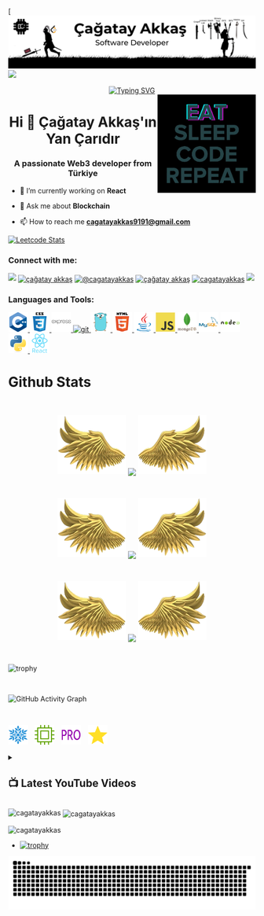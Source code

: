 [![MasterHead](https://github.com/CagatayAkkas/CagatayAkkas/blob/main/img/Github%20Banner.jpg)
![](https://komarev.com/ghpvc/?username=CagataySilverwind&color=green)
<div align="center">
 <a href="https://github.com/CagatayAkkas">
  <img src="https://readme-typing-svg.demolab.com?font=Fira+Code&size=28&duration=3000&pause=500&center=true&vCenter=true&width=435&lines=HI+THERE!+%f0%9f%91%80+WELCOME+%F0%9F%99%8B%F0%9F%8F%BB;MY+NAME+IS+Cagatay Akkas;" alt="Typing SVG" />
 </a>
</div>

<img src="https://github.com/CagatayAkkas/CagatayAkkas/blob/main/img/EatSleepCodeRepeat.gif" alt="Coding" width=200 height=200 align="right">

<h1 align="center">Hi 👋 Çağatay Akkaş'ın Yan Çarıdır</h1>
<h3 align="center">A passionate Web3 developer from Türkiye</h3>

- 🔭 I’m currently working on **React**

- 💬 Ask me about **Blockchain**

- 📫 How to reach me **cagatayakkas9191@gmail.com**

[![Leetcode Stats](https://leetcard.jacoblin.cool/CagatayAkkas)](https://leetcode.com/CagatayAkkas/)

<h3 align="left">Connect with me:</h3>
<p align="left">
  <a href="https://github.com/404"><img src="https://user-images.githubusercontent.com/73097560/115834477-dbab4500-a447-11eb-908a-139a6edaec5c.gif"></a>
<a href="https://linkedin.com/in/çağatay akkaş" target="blank"><img align="center" src="https://raw.githubusercontent.com/rahuldkjain/github-profile-readme-generator/master/src/images/icons/Social/linked-in-alt.svg" alt="çağatay akkaş" height="30" width="40" /></a>
<a href="https://medium.com/@cagatayakkas" target="blank"><img align="center" src="https://raw.githubusercontent.com/rahuldkjain/github-profile-readme-generator/master/src/images/icons/Social/medium.svg" alt="@cagatayakkas" height="30" width="40" /></a>
<a href="https://www.youtube.com/c/çağatay akkaş" target="blank"><img align="center" src="https://raw.githubusercontent.com/rahuldkjain/github-profile-readme-generator/master/src/images/icons/Social/youtube.svg" alt="çağatay akkaş" height="30" width="40" /></a>
<a href="https://www.leetcode.com/cagatayakkas" target="blank"><img align="center" src="https://raw.githubusercontent.com/rahuldkjain/github-profile-readme-generator/master/src/images/icons/Social/leet-code.svg" alt="cagatayakkas" height="30" width="40" /></a>
<a href="https://github.com/404"><img src="https://user-images.githubusercontent.com/73097560/115834477-dbab4500-a447-11eb-908a-139a6edaec5c.gif"></a>
</p>

<h3 align="left">Languages and Tools:</h3>
<p align="left"> <a href="https://www.w3schools.com/cpp/" target="_blank" rel="noreferrer"> <img src="https://raw.githubusercontent.com/devicons/devicon/master/icons/cplusplus/cplusplus-original.svg" alt="cplusplus" width="40" height="40"/> </a> <a href="https://www.w3schools.com/css/" target="_blank" rel="noreferrer"> <img src="https://raw.githubusercontent.com/devicons/devicon/master/icons/css3/css3-original-wordmark.svg" alt="css3" width="40" height="40"/> </a> <a href="https://expressjs.com" target="_blank" rel="noreferrer"> <img src="https://raw.githubusercontent.com/devicons/devicon/master/icons/express/express-original-wordmark.svg" alt="express" width="40" height="40"/> </a> <a href="https://git-scm.com/" target="_blank" rel="noreferrer"> <img src="https://www.vectorlogo.zone/logos/git-scm/git-scm-icon.svg" alt="git" width="40" height="40"/> </a> <a href="https://golang.org" target="_blank" rel="noreferrer"> <img src="https://raw.githubusercontent.com/devicons/devicon/master/icons/go/go-original.svg" alt="go" width="40" height="40"/> </a> <a href="https://www.w3.org/html/" target="_blank" rel="noreferrer"> <img src="https://raw.githubusercontent.com/devicons/devicon/master/icons/html5/html5-original-wordmark.svg" alt="html5" width="40" height="40"/> </a> <a href="https://www.java.com" target="_blank" rel="noreferrer"> <img src="https://raw.githubusercontent.com/devicons/devicon/master/icons/java/java-original.svg" alt="java" width="40" height="40"/> </a> <a href="https://developer.mozilla.org/en-US/docs/Web/JavaScript" target="_blank" rel="noreferrer"> <img src="https://raw.githubusercontent.com/devicons/devicon/master/icons/javascript/javascript-original.svg" alt="javascript" width="40" height="40"/> </a> <a href="https://www.mongodb.com/" target="_blank" rel="noreferrer"> <img src="https://raw.githubusercontent.com/devicons/devicon/master/icons/mongodb/mongodb-original-wordmark.svg" alt="mongodb" width="40" height="40"/> </a> <a href="https://www.mysql.com/" target="_blank" rel="noreferrer"> <img src="https://raw.githubusercontent.com/devicons/devicon/master/icons/mysql/mysql-original-wordmark.svg" alt="mysql" width="40" height="40"/> </a> <a href="https://nodejs.org" target="_blank" rel="noreferrer"> <img src="https://raw.githubusercontent.com/devicons/devicon/master/icons/nodejs/nodejs-original-wordmark.svg" alt="nodejs" width="40" height="40"/> </a> <a href="https://www.python.org" target="_blank" rel="noreferrer"> <img src="https://raw.githubusercontent.com/devicons/devicon/master/icons/python/python-original.svg" alt="python" width="40" height="40"/> </a> <a href="https://reactjs.org/" target="_blank" rel="noreferrer"> <img src="https://raw.githubusercontent.com/devicons/devicon/master/icons/react/react-original-wordmark.svg" alt="react" width="40" height="40"/> </a> </p>

<!--
<details>
  <summary>:zap: GitHub Stats</summary> 
-->


# Github Stats

 <br />
 
  <p align="center">
  <a>
    <img height="120" width="140" src="https://github.com/b-tekinli/b-tekinli/blob/main/img/left.png">
      <img align="center" src="https://github-readme-stats.vercel.app/api?username=CagatayAkkas&show_icons=true&title_color=0000ee&icon_color=0000ee&text_color=2e3440&bg_color=ffffff&icon=5C4F31&ring=292E36&count_private=true" />
    <img height="120" width="140" src="https://github.com/b-tekinli/b-tekinli/blob/main/img/right.png">
  </a>
</p>

  
<br />


 
 <p align="center">
  <a>
    <img height="120" width="140" src="https://github.com/b-tekinli/b-tekinli/blob/main/img/left.png">
    <img align="center" src="https://github-readme-streak-stats.herokuapp.com?user=CagatayAkkas&theme=dark&background=ffffff&stroke=0000ee&ring=0000ee&fire=0000ee&currStreakNum=000000&sideNums=000000&currStreakLabel=0000ee&sideLabels=0000ee&dates=0000ee" />
    <img height="120" width="140" src="https://github.com/b-tekinli/b-tekinli/blob/main/img/right.png">
  </a>
</p>
 

 
 <br />
 
  
  
  <p align="center">
  <a>
    <img height="120" width="140" src="https://github.com/b-tekinli/b-tekinli/blob/main/img/left.png">
    <img align="center" src="https://github-readme-stats.vercel.app/api/top-langs/?username=CagatayAkkas&layout=compact&langs_count=26&title_color=0000ee&text_color=8c001a&bg_color=ffffff" />
    <img height="120" width="140" src="https://github.com/b-tekinli/b-tekinli/blob/main/img/right.png">
  </a>
</p>
 
  
  
 <!--
 [![Top Langs](https://github-readme-stats.vercel.app/api/top-langs/?username=CagatayAkkas&layout=compact&langs_count=25&title_color=0000ee&text_color=ffffff&bg_color=000000&hide_border=true)](https://github.com/CagatayAkkas/github-readme-stats)
-->


<br />


![trophy](https://github-profile-trophy.vercel.app/?username=CagatayAkkas&theme=tokyo)


<br />


![GitHub Activity Graph](https://activity-graph.herokuapp.com/graph?username=CagatayAkkas)


<br />




<a href='https://archiveprogram.github.com/'><img src='https://raw.githubusercontent.com/acervenky/animated-github-badges/master/assets/acbadge.gif' width='40' height='40'></a> <a href='https://docs.github.com/en/developers'><img src='https://raw.githubusercontent.com/acervenky/animated-github-badges/master/assets/devbadge.gif' width='40' height='40'></a> <a href='https://github.com/pricing'><img src='https://raw.githubusercontent.com/acervenky/animated-github-badges/master/assets/pro.gif' width='40' height='40'></a> <a href='https://stars.github.com/'><img src='https://raw.githubusercontent.com/acervenky/animated-github-badges/master/assets/starbadge.gif' width='40' height='40'></a> 

<details> 
  <summary><h2>📺 Latest YouTube Videos</h2></summary>

<!-- BEGIN YOUTUBE-CARDS -->
[![DevCom.web.tr](https://ytcards.demolab.com/?id=FdOr3yz6vKE&title=DevCom.web.tr&lang=en&timestamp=1690383611&background_color=%230d1117&title_color=%23ffffff&stats_color=%23dedede&max_title_lines=1&width=250&border_radius=5 "DevCom.web.tr")](https://www.youtube.com/watch?v=FdOr3yz6vKE)
[![ChatGPT V4 Deneyimim](https://ytcards.demolab.com/?id=Hr0EJA1k8jE&title=ChatGPT+V4+Deneyimim&lang=en&timestamp=1689778816&background_color=%230d1117&title_color=%23ffffff&stats_color=%23dedede&max_title_lines=1&width=250&border_radius=5 "ChatGPT V4 Deneyimim")](https://www.youtube.com/watch?v=Hr0EJA1k8jE)
[![What Typing 100 WPM (Words Per Minute) Looks Like?](https://ytcards.demolab.com/?id=PANX3XgEbYU&title=What+Typing+100+WPM+%28Words+Per+Minute%29+Looks+Like%3F&lang=en&timestamp=1689498011&background_color=%230d1117&title_color=%23ffffff&stats_color=%23dedede&max_title_lines=1&width=250&border_radius=5 "What Typing 100 WPM (Words Per Minute) Looks Like?")](https://www.youtube.com/watch?v=PANX3XgEbYU)
[![LeetCode Görevleri 973 - K Closest Points to Origin](https://ytcards.demolab.com/?id=BF9uAT3Nv4g&title=LeetCode+G%C3%B6revleri+973+-+K+Closest+Points+to+Origin&lang=en&timestamp=1689253207&background_color=%230d1117&title_color=%23ffffff&stats_color=%23dedede&max_title_lines=1&width=250&border_radius=5 "LeetCode Görevleri 973 - K Closest Points to Origin")](https://www.youtube.com/watch?v=BF9uAT3Nv4g)
[![LeetCode Görevleri 1046 - Last Stone Weight](https://ytcards.demolab.com/?id=iRvguQZMess&title=LeetCode+G%C3%B6revleri+1046+-+Last+Stone+Weight&lang=en&timestamp=1688815813&background_color=%230d1117&title_color=%23ffffff&stats_color=%23dedede&max_title_lines=1&width=250&border_radius=5 "LeetCode Görevleri 1046 - Last Stone Weight")](https://www.youtube.com/watch?v=iRvguQZMess)
[![LeetCode Görevleri 21,23 - Merge Two Sorted Lists && Merge K Sorted Lists](https://ytcards.demolab.com/?id=lUfMRjTY-BQ&title=LeetCode+G%C3%B6revleri+21%2C23+-+Merge+Two+Sorted+Lists+%26%26+Merge+K+Sorted+Lists&lang=en&timestamp=1688612431&background_color=%230d1117&title_color=%23ffffff&stats_color=%23dedede&max_title_lines=1&width=250&border_radius=5 "LeetCode Görevleri 21,23 - Merge Two Sorted Lists && Merge K Sorted Lists")](https://www.youtube.com/watch?v=lUfMRjTY-BQ)
<!-- END YOUTUBE-CARDS -->
</details>
<!--
</details>
-->

<!--
<details>
   <summary>:zap: Languages and Tools</summary>
 -->

<p><img align="left" src="https://github-readme-stats.vercel.app/api/top-langs?username=cagatayakkas&show_icons=true&locale=en&layout=compact" alt="cagatayakkas" /></p>

<p>&nbsp;<img align="center" src="https://github-readme-stats.vercel.app/api?username=cagatayakkas&show_icons=true&locale=en" alt="cagatayakkas" /></p>

<p><img align="center" src="https://github-readme-streak-stats.herokuapp.com/?user=cagatayakkas&" alt="cagatayakkas" /></p>

- [![trophy](https://github-profile-trophy.vercel.app/?username=CagataySilverwind&theme=onedark)](https://github.com/ryo-ma/github-profile-trophy)

<picture>
  <source media="(prefers-color-scheme: dark)" srcset="https://raw.githubusercontent.com/CagatayAkkas/CagatayAkkas/output/github-contribution-grid-snake-dark.svg">
  <source media="(prefers-color-scheme: light)" srcset="https://raw.githubusercontent.com/CagatayAkkas/CagatayAkkas/output/github-contribution-grid-snake.svg">
  <img alt="github contribution grid snake animation" src="https://raw.githubusercontent.com/CagatayAkkas/CagatayAkkas/output/github-contribution-grid-snake.svg">
</picture>
